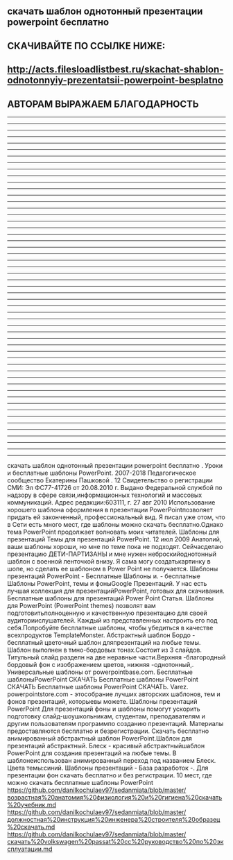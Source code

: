 скачать шаблон однотонный презентации powerpoint бесплатно
--------------------------------------------------
СКАЧИВАЙТЕ ПО ССЫЛКЕ НИЖЕ:
--------------------------------------------------
http://acts.filesloadlistbest.ru/skachat-shablon-odnotonnyiy-prezentatsii-powerpoint-besplatno
--------------------------------------------------
АВТОРАМ ВЫРАЖАЕМ БЛАГОДАРНОСТЬ
--------------------------------------------------
--------------------------------------------------
--------------------------------------------------
--------------------------------------------------
--------------------------------------------------
--------------------------------------------------
--------------------------------------------------
--------------------------------------------------
--------------------------------------------------
--------------------------------------------------
--------------------------------------------------
--------------------------------------------------
--------------------------------------------------
--------------------------------------------------
--------------------------------------------------
--------------------------------------------------
--------------------------------------------------
--------------------------------------------------
--------------------------------------------------
--------------------------------------------------
--------------------------------------------------
--------------------------------------------------
--------------------------------------------------
--------------------------------------------------
--------------------------------------------------
--------------------------------------------------
--------------------------------------------------
--------------------------------------------------
--------------------------------------------------
--------------------------------------------------
--------------------------------------------------
--------------------------------------------------
--------------------------------------------------
--------------------------------------------------
--------------------------------------------------
--------------------------------------------------
--------------------------------------------------
--------------------------------------------------
--------------------------------------------------
--------------------------------------------------
--------------------------------------------------
--------------------------------------------------
--------------------------------------------------
--------------------------------------------------
--------------------------------------------------
--------------------------------------------------
--------------------------------------------------
--------------------------------------------------
--------------------------------------------------
--------------------------------------------------
--------------------------------------------------
--------------------------------------------------
--------------------------------------------------
--------------------------------------------------
скачать шаблон однотонный презентации powerpoint бесплатно . Уроки и бесплатные шаблоны PowerPoint. 2007-2018 Педагогическое сообщество Екатерины Пашковой  . 12 Свидетельство о регистрации СМИ: Эл ФС77-41726 от 20.08.2010 г. Выдано Федеральной службой по надзору в сфере связи,информационных технологий и массовых коммуникаций. Адрес редакции:603111, г. 27 авг 2010  Использование хорошего шаблона оформления в презентации PowerPointпозволяет придать ей законченный, профессиональный вид. Я писал уже отом, что в Сети есть много мест, где шаблоны можно скачать бесплатно.Однако тема PowerPoint продолжает волновать моих читателей. Шаблоны для презентаций  Темы для презентаций PowerPoint. 12 июл 2009  Анатолий, ваши шаблоны хороши, но мне по теме пока не подходят. Сейчасделаю презентацию ДЕТИ-ПАРТИЗАНЫ и мне нужен неброскийоднотонный шаблон с военной ленточкой внизу. Я сама могу создатькартинку в шопе, но сделать ее шаблоном в Power Point не получается. Шаблоны презентаций PowerPoint - Бесплатные Шаблоны и. - бесплатные Шаблоны PowerPoint, темы и фоныGoogle Презентаций. У нас есть лучшая коллекция для презентацийPowerPoint, готовых для скачивания. Бесплатные шаблоны для презентаций Power Point  Статья. Шаблоны для PowerPoint (PowerPoint themes) позволят вам подготовитьполноценную и качественную презентацию для своей аудиториислушателей. Каждый из представленных  настроить его под себя.Попробуйте бесплатные шаблоны, чтобы убедиться в качестве всехпродуктов TemplateMonster. Абстрактный шаблон Бордо - бесплатный цветочный шаблон дляпрезентаций на любые темы. Шаблон выполнен в тмно-бордовых тонах.Состоит из 3 слайдов. Титульный слайд разделн на две неравные части.Верхняя -благородный бордовый фон с изображением цветов, нижняя -однотонный,. Универсальные шаблоны от powerpointbase.com. Бесплатные шаблоныPowerPoint СКАЧАТЬ  Бесплатные шаблоны PowerPoint СКАЧАТЬ Бесплатные шаблоны PowerPoint СКАЧАТЬ. Varez. powerpointstore.com - этособрание лучших авторских шаблонов, тем и фонов презентаций, которыевы можете. Шаблоны презентаций PowerPoint
Для презентаций фоны и шаблоны помогут ускорить подготовку слайд-шоушкольникам, студентам, преподавателям и другим пользователям программпо созданию презентаций. Материалы предоставляются бесплатно и безрегистрации. Скачать бесплатно анимированный абстрактный шаблон PowerPoint.Шаблон для презентаций абстрактный. Блеск - красивый абстрактныйшаблон PowerPoint для создания презентаций на любые темы. В шаблонеиспользован анимированный переход под названием Блеск. Цвета темы:синий. Шаблоны презентаций - База разработок  -. Для презентации фон скачать бесплатно и без регистрации. 10 мест, где можно скачать бесплатные шаблоны PowerPoint
https://github.com/danilkochulaev97/sedanmiata/blob/master/возрастная%20анатомия%20физиология%20и%20гигиена%20скачать%20учебник.md
https://github.com/danilkochulaev97/sedanmiata/blob/master/должностная%20инструкция%20инженера%20строителя%20образец%20скачать.md
https://github.com/danilkochulaev97/sedanmiata/blob/master/скачать%20volkswagen%20passat%20cc%20руководство%20по%20эксплуатации.md